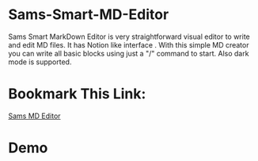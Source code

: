 # Sams-Smart-MD-Editor
Sams Smart MarkDown Editor is very straightforward visual editor to write and edit MD files. It has  Notion like interface . With this simple MD creator you can write all basic blocks using just a "/" command to start. Also dark mode is supported.

# Bookmark This Link:
[Sams MD Editor](https://mdassamsislam.github.io/Sams-Smart-MD-Editor/)

# Demo

